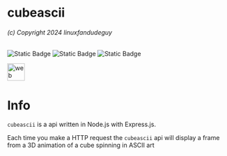 # cubeascii
###### (c) Copyright 2024 linuxfandudeguy
![Static Badge](https://img.shields.io/badge/certified_node.js_project-green?logo=nodedotjs&logoColor=white) ![Static Badge](https://img.shields.io/badge/certified_netlify_project-blue?logo=netlify&logoColor=white) ![Static Badge](https://img.shields.io/badge/certified_express_project-gray?logo=express&logoColor=white)

<img src="https://skillicons.dev/icons?i=nodejs,express,netlify" alt="web dev" height="40"/>

# Info

`cubeascii` is a api written in Node.js with Express.js.



Each time you make a HTTP request the `cubeascii` api will display a frame from a 3D animation of a cube spinning in ASCII art
